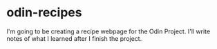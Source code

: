 # odin-recipes

I'm going to be creating a recipe webpage for the Odin Project. I'll write notes of what I learned after I finish the project.

